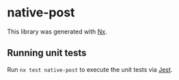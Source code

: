 # native-post

This library was generated with [Nx](https://nx.dev).

## Running unit tests

Run `nx test native-post` to execute the unit tests via [Jest](https://jestjs.io).
